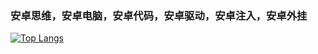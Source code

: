 ### 安卓思维，安卓电脑，安卓代码，安卓驱动，安卓注入，安卓外挂

[![Top Langs](https://github-readme-stats.vercel.app/api/top-langs/?username=C0WN0W&layout=compact&icon_color=0366d6&theme=dark)]()

<!--
**C0WN0W/C0WN0W** is a ✨ _special_ ✨ repository because its `README.md` (this file) appears on your GitHub profile.

Here are some ideas to get you started:

- 🔭 I’m currently working on ...
- 🌱 I’m currently learning ...
- 👯 I’m looking to collaborate on ...
- 🤔 I’m looking for help with ...
- 💬 Ask me about ...
- 📫 How to reach me: ...
- 😄 Pronouns: ...
- ⚡ Fun fact: ...
-->
